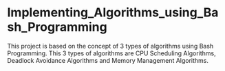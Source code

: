 # Implementing_Algorithms_using_Bash_Programming
This project is based on the concept of 3 types of algorithms using Bash Programming. This 3 types of algorithms are CPU Scheduling Algorithms, Deadlock Avoidance Algorithms and Memory Management Algorithms.
